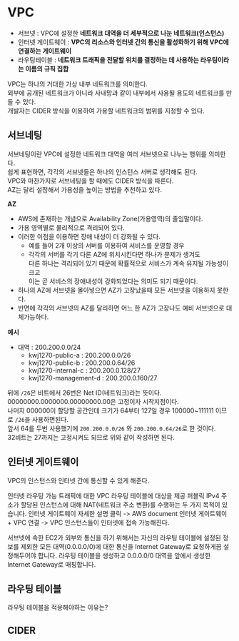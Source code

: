 # VPC 
            
* 서브넷 : VPC에 설정한 **네트워크 대역을 더 세부적으로 나눈 네트워크(인스턴스)**          
* 인터넷 게이트웨이 : **VPC의 리소스와 인터넷 간의 통신을 활성화하기 위해 VPC에 연결하는 게이트웨이**        
* 라우팅테이블 : **네트워크 트래픽을 전달할 위치를 결정하는 데 사용하는 라우팅이라는 이름의 규칙 집합**     
               
VPC는 하나의 거대한 가상 내부 네트워크를 의미한다.                  
외부에 공개된 네트워크가 아니라 사내망과 같이 내부에서 사용될 용도의 네트워크를 만들 수 있다.     
개발자는 CIDER 방식을 이용하여 가용할 네트워크의 범위를 지정할 수 있다.                   
   
## 서브네팅 

서브네팅이란 VPC에 설정한 네트워크 대역을 여러 서브넷으로 나누는 행위를 의미한다.          
쉽게 표현하면, 각각의 서브넷들은 하나의 인스턴스 서버로 생각해도 된다.         
VPC와 마찬가지로 서브네팅을 할 때에도 CIDER 방식을 따른다.            
AZ는 달리 설정해서 가용성을 높이는 방법을 추천하고 있다.   
          
**AZ**         
* AWS에 존재하는 개념으로 Availability Zone(가용영역)의 줄임말이다.        
* 가용 영역별로 물리적으로 격리되어 있다.         
* 이러한 이점을 이용하면 장애 내성이 더 강화될 수 있다.       
    * 예를 들어 2개 이상의 서버를 이용하여 서비스를 운영할 경우        
    * 각각의 서버를 각기 다른 AZ에 위치시킨다면 하나가 문제가 생겨도   
      다른 하나는 격리되어 있기 때문에 확률적으로 서비스가 계속 유지될 가능성이 크고           
      이는 곧 서비스의 장애내성이 강화되었다는 의미도 되기 때문이다.      
* 하나의 AZ에 서브넷을 몰아넣으면 AZ가 고장났을때 모든 서브넷을 이용하지 못한다.     
* 반면에 각각의 서브넷의 AZ를 달리하면 어느 한 AZ가 고장나도 예비 서브넷으로 대체가능하다.   

**예시**  
- 대역 : 200.200.0.0/24   
    - kwj1270-public-a : 200.200.0.0/26
    - kwj1270-public-b : 200.200.0.64/26
    - kwj1270-internal-c : 200.200.0.128/27
    - kwj1270-management-d : 200.200.0.160/27
          
뒤에 `/26`은 비트에서 26번은 Net ID(네트워크)라는 뜻이다.          
00000000.0000000.00000000.00은 고정이자 시작지점이다.          
나머지 000000이 할당할 공간인데 크기가 64부터 127일 경우 100000~111111 이므로 `/26`을 사용하면된다.            
앞서 64를 두번 사용했기에 `200.200.0.0/26` 와 `200.200.0.64/26`로 한 것이다.         
32비트는 27까지는 고정시켜도 되므로 위와 같이 작성하면 된다.       
   
## 인터넷 게이트웨이    
   
VPC의 인스턴스와 인터넷 간에 통신할 수 있게 해준다.
   
인터넷 라우팅 가능 트래픽에 대한 VPC 라우팅 테이블에 대상을 제공
퍼블릭 IPv4 주소가 할당된 인스턴스에 대해 NAT(네트워크 주소 변환)를 수행하는 두 가지 목적이 있습니다.
인터넷 게이트웨이 자세한 설명 클릭 -> AWS document
인터넷 게이트웨이 + VPC 연결 -> VPC 인스턴스들이 인터넷에 접속 가능해진다.

서브넷에 속한 EC2가 외부와 통신을 하기 위해서는
자신의 라우팅 테이블에 설정된 정보를 제외한 모든 대역(0.0.0.0/0)에 대한 통신을 Internet Gateway로 요청하게끔 설정해두어야 합니다.
라우팅 테이블을 생성하고 0.0.0.0/0 대역을 앞에서 생성한 Internet Gateway로 매핑합니다.

## 라우팅 테이블   

라우팅 테이블을 적용해야하는 이유는?    

## CIDER 
